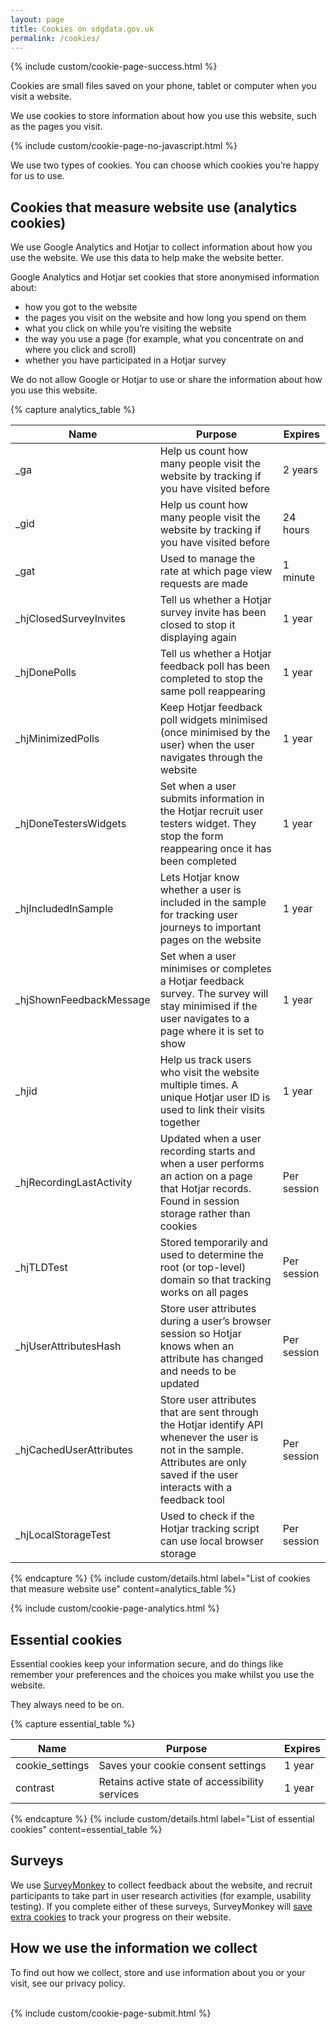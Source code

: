 ```yaml
---
layout: page
title: Cookies on sdgdata.gov.uk
permalink: /cookies/
---
```

{% include custom/cookie-page-success.html %}

Cookies are small files saved on your phone, tablet or computer when you visit a website.

We use cookies to store information about how you use this website, such as the pages you visit.

{% include custom/cookie-page-no-javascript.html %}

We use two types of cookies. You can choose which cookies you’re happy for us to use.

## Cookies that measure website use (analytics cookies)

We use Google Analytics and Hotjar to collect information about how you use the website. We use this data to help make the website better.

Google Analytics and Hotjar set cookies that store anonymised information about:

* how you got to the website
* the pages you visit on the website and how long you spend on them
* what you click on while you’re visiting the website
* the way you use a page (for example, what you concentrate on and where you click and scroll)
* whether you have participated in a Hotjar survey

We do not allow Google or Hotjar to use or share the information about how you use this website.

{% capture analytics_table %}
<table class="table">
  <colgroup>
    <col class="twenty" />
    <col class="fourtyfive" />
    <col class="ten" />
  </colgroup>
  <thead>
    <tr>
      <th>Name</th>
      <th>Purpose</th>
      <th>Expires</th>
    </tr>
  </thead>
  <tbody>
    <tr>
      <td>_ga</td>
      <td>Help us count how many people visit the website by tracking if you have visited before</td>
      <td>2 years</td>
    </tr>
    <tr>
      <td>_gid</td>
      <td>Help us count how many people visit the website by tracking if you have visited before</td>
      <td>24 hours</td>
    </tr>
    <tr>
      <td>_gat</td>
      <td>Used to manage the rate at which page view requests are made</td>
      <td>1 minute</td>
    </tr>
    <tr>
      <td>_hjClosedSurveyInvites</td>
      <td>Tell us whether a Hotjar survey invite has been closed to stop it displaying again</td>
      <td>1 year</td>
    </tr>
    <tr>
      <td>_hjDonePolls</td>
      <td>Tell us whether a Hotjar feedback poll has been completed to stop the same poll reappearing</td>
      <td>1 year</td>
    </tr>
    <tr>
      <td>_hjMinimizedPolls</td>
      <td>Keep Hotjar feedback poll widgets minimised (once minimised by the user) when the user navigates through the website</td>
      <td>1 year</td>
    </tr>
    <tr>
      <td>_hjDoneTestersWidgets</td>
      <td>Set when a user submits information in the Hotjar recruit user testers widget. They stop the form reappearing once it has been completed</td>
      <td>1 year</td>
    </tr>
    <tr>
      <td>_hjIncludedInSample</td>
      <td>Lets Hotjar know whether a user is included in the sample for tracking user journeys to important pages on the website</td>
      <td>1 year</td>
    </tr>
    <tr>
      <td>_hjShownFeedbackMessage</td>
      <td>Set when a user minimises or completes a Hotjar feedback survey. The survey will stay minimised if the user navigates to a page where it is set to show</td>
      <td>1 year</td>
    </tr>
    <tr>
      <td>_hjid</td>
      <td>Help us track users who visit the website multiple times. A unique Hotjar user ID is used to link their visits together</td>
      <td>1 year</td>
    </tr>
    <tr>
      <td>_hjRecordingLastActivity</td>
      <td>Updated when a user recording starts and when a user performs an action on a page that Hotjar records. Found in session storage rather than cookies</td>
      <td>Per session</td>
    </tr>
    <tr>
      <td>_hjTLDTest</td>
      <td>Stored temporarily and used to determine the root (or top-level) domain so that tracking works on all pages</td>
      <td>Per session</td>
    </tr>
    <tr>
      <td>_hjUserAttributesHash</td>
      <td>Store user attributes during a user’s browser session so Hotjar knows when an attribute has changed and needs to be updated</td>
      <td>Per session</td>
    </tr>
    <tr>
      <td>_hjCachedUserAttributes</td>
      <td>Store user attributes that are sent through the Hotjar identify API whenever the user is not in the sample. Attributes are only saved if the user interacts with a feedback tool</td>
      <td>Per session</td>
    </tr>
    <tr>
      <td>_hjLocalStorageTest</td>
      <td>Used to check if the Hotjar tracking script can use local browser storage</td>
      <td>Per session</td>
    </tr>
  </tbody>
</table>
{% endcapture %}
{% include custom/details.html label="List of cookies that measure website use" content=analytics_table %}

{% include custom/cookie-page-analytics.html %}

## Essential cookies

Essential cookies keep your information secure, and do things like remember your preferences and the choices you make whilst you use the website.

They always need to be on.

{% capture essential_table %}
<table class="table">
  <colgroup>
    <col class="twenty" />
    <col class="fourtyfive" />
    <col class="ten" />
  </colgroup>
  <thead>
    <tr>
      <th>Name</th>
      <th>Purpose</th>
      <th>Expires</th>
    </tr>
  </thead>
  <tbody>
    <tr>
      <td>cookie_settings</td>
      <td>Saves your cookie consent settings</td>
      <td>1 year</td>
    </tr>
    <tr>
      <td>contrast</td>
      <td>Retains active state of accessibility services</td>
      <td>1 year</td>
    </tr>
  </tbody>
</table>
{% endcapture %}
{% include custom/details.html label="List of essential cookies" content=essential_table %}

## Surveys

We use [SurveyMonkey](https://www.surveymonkey.co.uk/) to collect feedback about the website, and recruit participants to take part in user research activities (for example, usability testing). If you complete either of these surveys, SurveyMonkey will [save extra cookies](https://www.surveymonkey.co.uk/mp/legal/cookies/) to track your progress on their website.

## How we use the information we collect

To find out how we collect, store and use information about you or your visit, see our privacy policy.

<br>{% include custom/cookie-page-submit.html %}
